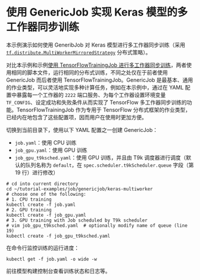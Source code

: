 # 使用 GenericJob 实现 Keras 模型的多工作器同步训练

本示例演示如何使用 GeneribJob 对 Keras 模型进行多工作器同步训练（采用 [`tf.distribute.MultiWorkerMirroredStrategy`](https://www.tensorflow.org/api_docs/python/tf/distribute/MultiWorkerMirroredStrategy) 分布式策略）。

对比本示例和示例[使用 TensorFlowTrainingJob 进行多工作器同步训练](../../tensorflowtrainingjob/multiworker/)，两者使用相同的脚本文件，运行相同的分布式训练，不同之处仅在于前者使用 GenericJob 而后者使用 TensorFlowTrainingJob。GenericJob 是最基本、通用的作业类型，可以灵活地实现多种计算任务，例如在本示例中，通过在 YAML 配置中暴露每一个工作器的 `2222` 端口服务、为每个工作器设置环境变量 `TF_CONFIG`、设定成功和失败条件从而实现了 TensorFlow 多工作器同步训练的功能。TensorFlowTrainingJob 作为专用于 TensorFlow 分布式框架的作业类型，已经内在地包含了这些配置项，因而用户在使用时更加方便。

切换到当前目录下，使用以下 YAML 配置之一创建 GenericJob：

* `job.yaml`：使用 CPU 训练
* `job_gpu.yaml`：使用 GPU 训练
* `job_gpu_t9ksched.yaml`：使用 GPU 训练，并且由 T9k 调度器进行调度（默认的队列名称为 `default`，在 `spec.scheduler.t9kScheduler.queue` 字段（第 19 行）进行修改）

```shell
# cd into current directory
cd ~/tutorial-examples/job/genericjob/keras-multiworker
# choose one of the following:
# 1. CPU training
kubectl create -f job.yaml
# 2. GPU training
kubectl create -f job_gpu.yaml
# 3. GPU training with Job scheduled by T9k scheduler
# vim job_gpu_t9ksched.yaml  # optionally modify name of queue (line 19)
kubectl create -f job_gpu_t9ksched.yaml
```

在命令行监控训练的运行进度：

```shell
kubectl get -f job.yaml -o wide -w
```

前往模型构建控制台查看训练状态和日志等。

